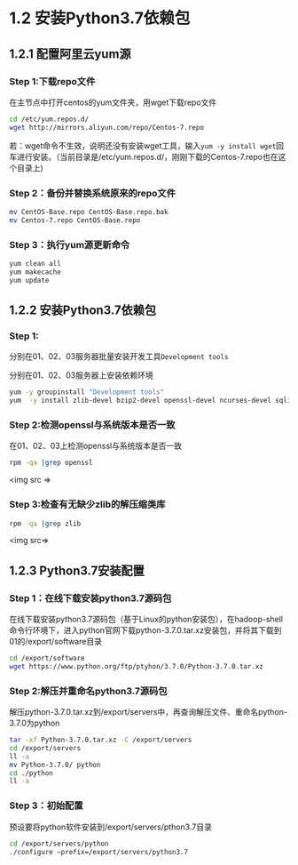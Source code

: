 # 1.2 安装Python3.7依赖包



## 1.2.1 配置阿里云yum源
### Step 1:下载repo文件
在主节点中打开centos的yum文件夹，用wget下载repo文件

```bash
cd /etc/yum.repos.d/
wget http://mirrors.aliyun.com/repo/Centos-7.repo
```

若：wget命令不生效，说明还没有安装wget工具，输入`yum -y install wget`回车进行安装。（当前目录是/etc/yum.repos.d/，刚刚下载的Centos-7.repo也在这个目录上)

### Step 2：备份并替换系统原来的repo文件
```bash
mv CentOS-Base.repo CentOS-Base.repo.bak
mv Centos-7.repo CentOS-Base.repo
```

### Step 3：执行yum源更新命令
```bash
yum clean all
yum makecache
yum update
```

## 1.2.2 安装Python3.7依赖包
### Step 1:
分别在01、02、03服务器批量安装开发工具`Development tools`

分别在01、02、03服务器上安装依赖环境

```bash
yum -y groupinstall "Development tools"
yum  -y install zlib-devel bzip2-devel openssl-devel ncurses-devel sqlite-devel readline-devel tk-devel gdbm-devel db4-devel libpcap-devel xz-devel libbz2-devel libffi-devel
```

### Step 2:检测openssl与系统版本是否一致
在01、02、03上检测openssl与系统版本是否一致

```bash
rpm -qa |grep openssl
```

<img src =>

### Step 3:检查有无缺少zlib的解压缩类库
```bash
rpm -qa |grep zlib
```
<img src=>

## 1.2.3 Python3.7安装配置
### Step 1：在线下载安装python3.7源码包
在线下载安装python3.7源码包（基于Linux的python安装包），在hadoop-shell命令行环境下，进入python官网下载python-3.7.0.tar.xz安装包，并将其下载到01的/export/software目录

```bash
cd /export/software
wget https://www.python.org/ftp/ptyhon/3.7.0/Python-3.7.0.tar.xz
```

### Step 2:解压并重命名python3.7源码包
解压python-3.7.0.tar.xz到/export/servers中，再查询解压文件、重命名python-3.7.0为python

```bash
tar -xf Python-3.7.0.tar.xz -C /export/servers
cd /export/servers
ll -a
mv Python-3.7.0/ python
cd ./python
ll -a
```

### Step 3：初始配置
预设要将python软件安装到/export/servers/pthon3.7目录

```bash
cd /export/servers/python
./configure –prefix=/export/servers/python3.7
```

